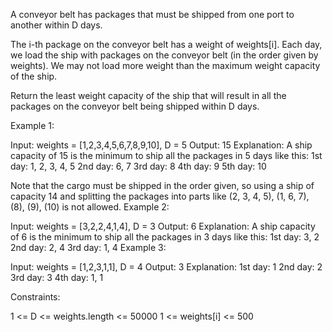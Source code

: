 A conveyor belt has packages that must be shipped from one port to another within D days.

The i-th package on the conveyor belt has a weight of weights[i]. Each day, we load the ship with packages on the conveyor belt (in the order given by weights). We may not load more weight than the maximum weight capacity of the ship.

Return the least weight capacity of the ship that will result in all the packages on the conveyor belt being shipped within D days.

Example 1:

Input: weights = [1,2,3,4,5,6,7,8,9,10], D = 5
Output: 15
Explanation:
A ship capacity of 15 is the minimum to ship all the packages in 5 days like this:
1st day: 1, 2, 3, 4, 5
2nd day: 6, 7
3rd day: 8
4th day: 9
5th day: 10

Note that the cargo must be shipped in the order given, so using a ship of capacity 14 and splitting the packages into parts like (2, 3, 4, 5), (1, 6, 7), (8), (9), (10) is not allowed.
Example 2:

Input: weights = [3,2,2,4,1,4], D = 3
Output: 6
Explanation:
A ship capacity of 6 is the minimum to ship all the packages in 3 days like this:
1st day: 3, 2
2nd day: 2, 4
3rd day: 1, 4
Example 3:

Input: weights = [1,2,3,1,1], D = 4
Output: 3
Explanation:
1st day: 1
2nd day: 2
3rd day: 3
4th day: 1, 1

Constraints:

1 <= D <= weights.length <= 50000
1 <= weights[i] <= 500
